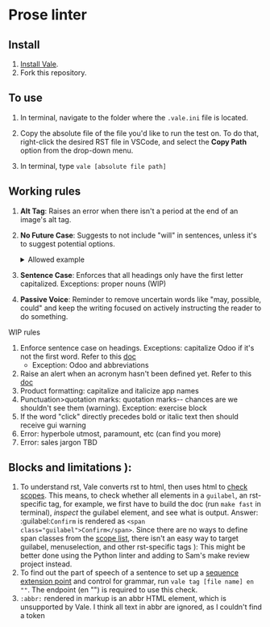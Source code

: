 # Prose linter

## Install
1. [Install Vale](https://vale.sh/docs/vale-cli/installation/).
2. Fork this repository.

## To use
1. In terminal, navigate to the folder where the `.vale.ini` file is located.
2. Copy the absolute file of the file you'd like to run the test on. To do that, right-click   the
   desired RST file in VSCode, and select the **Copy Path** option from the drop-down menu.

3. In terminal, type `vale [absolute file path]`

## Working rules
1. **Alt Tag**: Raises an error when there isn't a period at the end of an image's alt tag.
2. **No Future Case**: Suggests to not include "will" in sentences, unless it's to suggest potential options.

   <details>
   <summary>Allowed example</summary>
   ``Selecting the :guilabel:`Todo` filter option will generate a list of tasks to-do, with ...``
   </details>

3. **Sentence Case**: Enforces that all headings only have the first letter capitalized. Exceptions: proper nouns (WIP)
4. **Passive Voice**: Reminder to remove uncertain words like "may, possible, could" and keep the writing focused on actively instructing the reader to do something.

WIP rules
1. Enforce sentence case on headings. Exceptions: capitalize Odoo if it's not the first word. Refer to this [doc](https://vale.sh/docs/topics/styles/#capitalization)
   - Exception: Odoo and abbreviations
2. Raise an alert when an acronym hasn't been defined yet. Refer to this [doc](https://vale.sh/docs/topics/styles/#conditional)
3. Product formatting: capitalize and italicize app names
4. Punctuation>quotation marks: quotation marks-- chances are we shouldn't see them (warning). Exception: exercise block
5. If the word "click" directly precedes bold or italic text then should receive gui warning
6. Error: hyperbole
  utmost, paramount, etc (can find you more)
7. Error: sales jargon
  TBD

## Blocks and limitations ):
1. To understand rst, Vale converts rst to html, then uses html to [check scopes](https://vale.sh/docs/topics/scoping/#types-formats-and-scopes). This means, to check whether all elements in a `guilabel`, an rst-specific tag, for example, we first have to build the doc (run `make fast` in terminal), *inspect* the guilabel element, and see what is output. Answer: :guilabel:`Confirm` is rendered as `<span class="guilabel">Confirm</span>`. Since there are no ways to define span classes from the [scope list](https://vale.sh/docs/topics/scoping/#markup), there isn't an easy way to target guilabel, menuselection, and other rst-specific tags ): This might be better done using the Python linter and adding to Sam's make review project instead.
2. To find out the part of speech of a sentence to set up a [sequence extension point](https://vale.sh/docs/topics/styles/#sequence) and control for grammar, run `vale tag [file name] en ""`. The endpoint (en "") is required to use this check.
3. `:abbr:` rendered in markup is an abbr HTML element, which is unsupported by Vale. I think all text in abbr are ignored, as I couldn't find a token